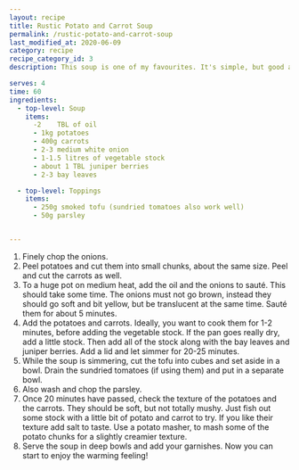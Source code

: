 ```yaml
---
layout: recipe
title: Rustic Potato and Carrot Soup
permalink: /rustic-potato-and-carrot-soup
last_modified_at: 2020-06-09
category: recipe
recipe_category_id: 3
description: This soup is one of my favourites. It's simple, but good and reminds me of my childhood. My mum used to make it with roux (a combination of flour and butter to thicken the soup) and some sausages. No butter and sausage in this recipe, but believe you won't miss them! smoked tofu makes a great replacement for the sausages and just mash a few of the potato chunks at the end to make the soup a bit thicker. I honestly eat this at least once a week from October until January. Try it and you'll understand why... Potatoes are life!

serves: 4
time: 60
ingredients:
  - top-level: Soup
    items:
      -2	TBL of oil
      - 1kg potatoes
      - 400g carrots
      - 2-3 medium white onion
      - 1-1.5 litres of vegetable stock
      - about 1 TBL juniper berries
      - 2-3 bay leaves

  - top-level: Toppings
    items:
      - 250g smoked tofu (sundried tomatoes also work well)
      - 50g parsley


---
```

1.	Finely chop the onions.
2.	Peel potatoes and cut them into small chunks, about the same size. Peel and cut the carrots as well.
3.	To a huge pot on medium heat, add the oil and the onions to sauté. This should take some time. The onions must not go brown, instead they should go soft and bit yellow, but be translucent at the same time. Sauté them for about 5 minutes.
4.	Add the potatoes and carrots. Ideally, you want to cook them for 1-2 minutes, before adding the vegetable stock. If the pan goes really dry, add a little stock. Then add all of the stock along with the bay leaves and juniper berries. Add a lid and let simmer for 20-25 minutes.
5.	While the soup is simmering, cut the tofu into cubes and set aside in a bowl. Drain the sundried tomatoes (if using them) and put in a separate bowl.
6.	Also wash and chop the parsley.
6.	Once 20 minutes have passed, check the texture of the potatoes and the carrots. They should be soft, but not totally mushy. Just fish out some stock with a little bit of potato and carrot to try. If you like their texture add salt to taste. Use a potato masher, to mash some of the potato chunks for a slightly creamier texture.
7.	Serve the soup in deep bowls and add your garnishes. Now you can start to enjoy the warming feeling!
